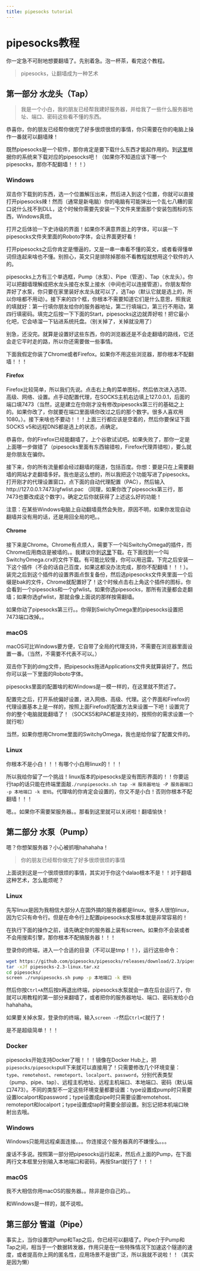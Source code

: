 ```yaml
---
title: pipesocks tutorial
---
```


# pipesocks教程

你一定急不可耐地想要翻墙了。先别着急。泡一杯茶，看完这个教程。

> pipesocks，让翻墙成为一种艺术

## 第一部分 水龙头（Tap）

> 我是一个小白，我的朋友已经帮我建好服务器，并给我了一些什么服务器地址、端口、密码这些看不懂的东西。

恭喜你，你的朋友已经帮你做完了好多很烦很烦的事情，你只需要在你的电脑上操作一番就可以翻墙辣！

既然pipesocks是一个软件，那你肯定是要下载什么东西才能起作用的。到[这里](https://pipesocks.github.io/index-cn.html#download)根据你的系统来下载对应的pipesocks吧！（如果你不知道应该下哪一个pipesocks，那你不配翻墙！！！）

### Windows

双击你下载到的东西，选一个位置解压出来，然后进入到这个位置，你就可以直接打开pipesocks辣！然而（通常是新电脑）你的电脑有可能弹出一个乱七八糟的窗口说什么找不到DLL，这个时候你需要先安装一下文件夹里面那个安装包图标的东西，Windows真烦。

打开之后体验一下史诗级的界面！如果你不满意界面上的字体，可以装一下pipesocks文件夹里面的Roboto字体，会让界面更好看！

打开pipesocks之后你肯定是懵逼的，又是一串一串看不懂的英文，或者看得懂单词但连起来啥也不懂。别担心，英文只是排除掉那些不看教程就想用这个软件的人的。

pipesocks上方有三个单选框，Pump（水泵）、Pipe（管道）、Tap（水龙头）。你可以把翻墙理解成把水龙头接在水泵上接水（中间也可以连接管道）。你朋友帮你弄好了水泵，你只要在家里装好水龙头就可以了，选Tap（默认它就是选上的，所以你啥都不用动）。接下来的四个框，你根本不需要知道它们是什么意思，照我说的填就好：第一行填你朋友给你的服务器地址，第二行填端口，第三行不用动，第四行填密码。填完之后按一下下面的Start，pipesocks这边就弄好啦！把它最小化吧，它会哧溜一下钻进系统托盘。（别关掉了，关掉就没用了）

别急，还没完。就算是设置好这些东西，你的浏览器还是不会走翻墙的路线，它还会走它平时走的路，所以你还需要做一些事情。

下面我假定你装了Chrome或者Firefox。如果你不用这些浏览器，那你根本不配翻墙！！！

#### Firefox

Firefox比较简单，所以我们先说。点击右上角的菜单图标，然后依次进入选项、高级、网络、设置。点手动配置代理，在SOCKS主机右边填上127.0.0.1，后面的端口填7473（当然，这是建立在你刚才没有修改pipesocks第三行的基础之上的。如果你改了，你就要在端口里面填你改过之后的那个数字。很多人喜欢用1080。）。接下来啥也不要动！！！上面三行都应该是空着的，然后你要保证下面SOCKS v5和远程DNS都是选上的状态，点确定。

恭喜你，你的Firefox已经能翻墙了，上个谷歌试试吧。如果失败了，那你一定是上面哪一步做错了（pipesocks里面有东西输错啦，Firefox代理弄错啦），要么就是你朋友在骗你。

接下来，你的所有流量都会经过翻墙的隧道，包括百度。你想：要是只在上需要翻墙的网站才走翻墙多好。我也是这么想的，所以我把这个功能写进了pipesocks。打开刚才的代理设置窗口，点下面的自动代理配置（PAC），然后输入http://127.0.0.1:7473/gfwlist.pac （同理，如果你改了pipesocks第三行，那7473也要改成这个数字）。确定之后你就获得了上述这么好的功能！

注意：在某些Windows电脑上自动翻墙竟然会失败，原因不明，如果你发现自动翻墙并没有用的话，还是用回全局的吧。。

#### Chrome

接下来是Chrome。Chrome有点烦人，需要下一个叫SwitchyOmega的插件，而Chrome应用商店是被墙的。。我建议你到[这里](https://github.com/FelisCatus/SwitchyOmega/releases/latest)下载。在下面找到一个叫SwitchyOmega.crx的文件下载。有可能比较慢，你可以用迅雷。下完之后安装一下这个插件（不会的话自己百度，如果这都没办法完成，那你不配翻墙！！！）。装完之后到这个插件的设置界面点恢复备份，然后选pipesocks文件夹里面一个后缀是bak的文件，Chrome就配置好了！这个时候点击右上角这个插件的图标，你会看到一个pipesocks和一个gfwlist。如果你选pipesocks，那所有流量都会走翻墙；如果你选gfwlist，那就会像上面说的那样按需翻墙。

如果你动了pipesocks第三行。。你得到SwichyOmega里的pipesocks设置把7473端口改掉。。

### macOS

macOS可比Windows要方便，它自带了全局的代理支持，不需要在浏览器里面设置一番。（当然，不需要不代表不可以。）

双击你下到的dmg文件，把pipesocks拖进Applications文件夹就算装好了。然后你可以装一下里面的Roboto字体。

pipesocks里面的配置啥的和Windows是一模一样的，在这里就不赘述了。

配置完之后，打开系统偏好设置，进入网络、高级、代理。这个界面和Firefox的代理设置基本上是一样的，按照上面Firefox的配置方法来设置一下吧！设置完了你的整个电脑就能翻墙了！（SOCKS5和PAC都是支持的，按照你的需求设置一个就行啦）

当然，如果你想用Chrome里面的SwitchyOmega，我也是给你留了配置文件的。

### Linux

你根本不是小白！！！有哪个小白用linux的！！！

所以我给你留了一个挑战！linux版本的pipesocks是没有图形界面的！！你要运行tap的话只能在终端里面敲`./runpipesocks.sh tap -H 服务器地址 -P 服务器端口 -p 本地端口 -k 密码`。代理啥的你肯定会设置的，你又不是小白！否则你根本不配翻墙！！！

嗯。。如果你不需要架服务器。。那看到这里就可以关闭啦！翻墙愉快！

## 第二部分 水泵（Pump）

嗯？你想架服务器？小心被抓哦hahahaha！

> 你的朋友已经帮你做完了好多很烦很烦的事情

上面说到这是一个很烦很烦的事情，其实对于你这个dalao根本不是！！对于翻墙这种艺术，怎么能烦呢？

### Linux

先写linux是因为我相信大部分人在国外搞的服务器都是linux。很多人很怕linux，因为它只有命令行。但是在命令行上配置pipesocks水泵根本就是非常容易的！

在执行下面的操作之前，请先确定你的服务器上装有screen。如果你不会装或者不会用搜索引擎，那你根本不配搞服务器！！！

登录你的终端，进入一个合适的目录（不可以是tmp！！），运行这些命令：

```sh
wget https://github.com/pipesocks/pipesocks/releases/download/2.3/pipesocks-2.3-linux.tar.xz
tar -xJf pipesocks-2.3-linux.tar.xz
cd pipesocks/
screen ./runpipesocks.sh pump -p 本地端口 -k 密码
```

然后你按`Ctrl+A`然后按`D`再退出终端，pipesocks水泵就会一直在后台运行了，你就可以用教程的第一部分来翻墙了，或者把你的服务器地址、端口、密码发给小白hahahaha。

如果要关掉水泵，登录你的终端，输入`screen -r`然后`Ctrl+C`就行了！

是不是超级简单！！！

### Docker

pipesocks开始支持Docker了哦！！！镜像在Docker Hub上，把`pipesocks/pipesocks`pull下来就可以直接用了！只需要修改几个环境变量：`type`、`remotehost`、`remoteport`、`localport`、`password`，分别代表类型（pump、pipe、tap）、远程主机地址、远程主机端口、本地端口、密码（默认端口7473）。不同的类型不一定这些环境变量都要设置：type设置成pump时只需要设置localport和password；type设置成pipe时只需要设置remotehost、remoteport和localport；type设置成tap时需要全部设置。别忘记把本机端口映射出去哦。

### Windows

Windows只能用远程桌面连接。。。你连接这个服务器真的不嫌慢么。。。

废话不多说。按照第一部分把pipesocks运行起来，然后点上面的Pump，在下面两行文本框里分别输入本地端口和密码，再按Start就行了！！！

### macOS

我不大相信你用macOS的服务器。。除非是你自己的。。

和Windows是一样的，就不说啦。

## 第三部分 管道（Pipe）

事实上，当你设置完Pump和Tap之后，你已经可以翻墙了。Pipe介于Pump和Tap之间，相当于一个数据转发器，作用只是在一些特殊情况下加速这个隧道的速度，或者提高你上网的匿名性，应用场景不是很广泛，所以我就不说啦！！（其实是因为懒）
